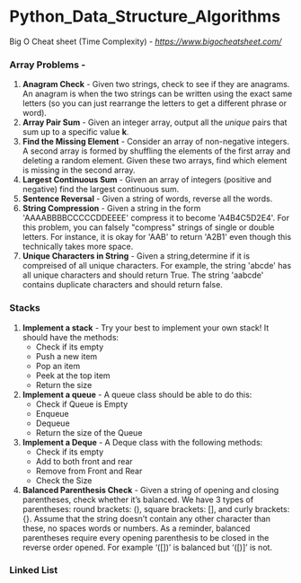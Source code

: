 # Python_Data_Structure_Algorithms
 
Big O Cheat sheet (Time Complexity) - *https://www.bigocheatsheet.com/*

### Array Problems - 
1. **Anagram Check** - Given two strings, check to see if they are anagrams. An anagram is when the two strings can be written using the exact same letters (so you can just rearrange the letters to get a different phrase or word). 
2. **Array Pair Sum** - Given an integer array, output all the *unique* pairs that sum up to a specific value **k**.
3. **Find the Missing Element** - Consider an array of non-negative integers. A second array is formed by shuffling the elements of the first array and deleting a random element. Given these two arrays, find which element is missing in the second array.
4. **Largest Continuous Sum** - Given an array of integers (positive and negative) find the largest continuous sum. 
5. **Sentence Reversal** - Given a string of words, reverse all the words.
6. **String Compression** - Given a string in the form 'AAAABBBBCCCCCDDEEEE' compress it to become 'A4B4C5D2E4'. For this problem, you can falsely "compress" strings of single or double letters. For instance, it is okay for 'AAB' to return 'A2B1' even though this technically takes more space.
7. **Unique Characters in String** - Given a string,determine if it is compreised of all unique characters. For example, the string 'abcde' has all unique characters and should return True. The string 'aabcde' contains duplicate characters and should return false.

### Stacks
1. **Implement a stack** - Try your best to implement your own stack! It should have the methods:
    * Check if its empty
    * Push a new item
    * Pop an item
    * Peek at the top item
    * Return the size
2. **Implement a queue** - A queue class should be able to do this:
    * Check if Queue is Empty
    * Enqueue
    * Dequeue
    * Return the size of the Queue
3. **Implement a Deque** - A Deque class with the following methods:
    * Check if its empty
    * Add to both front and rear
    * Remove from Front and Rear
    * Check the Size
4. **Balanced Parenthesis Check** - Given a string of opening and closing parentheses, check whether it’s balanced. We have 3 types of parentheses: round brackets: (), square brackets: [], and curly brackets: {}. Assume that the string doesn’t contain any other character than these, no spaces words or numbers. As a reminder, balanced parentheses require every opening parenthesis to be closed in the reverse order opened. For example ‘([])’ is balanced but ‘([)]’ is not. 

### Linked List
